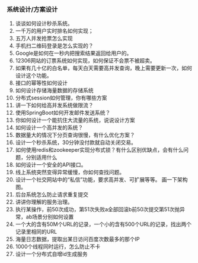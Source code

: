 ### 系统设计/方案设计
1. 谈谈如何设计秒杀系统。
2. 一千万的用户实时排名如何实现；
3. 五万人并发抢票怎么实现
4. 手机扫二维码登录是怎么实现的？
5. Google是如何在一秒内把搜索结果返回给用户的。
6. 12306网站的订票系统如何实现，如何保证不会票不被超卖。
7. 如果有几十亿的白名单，每天白天需要高并发查询，晚上需要更新一次，如何设计这个功能。
8. 接口的幂等性如何设计
9.  如何设计存储海量数据的存储系统
10. 分布式session如何管理，你有哪些方案
11.  讲一下如何给高并发系统做限流？
12.  使用SpringBoot如何开发邮件发送系统？
13.  你如何设计一个能抗住大流量的系统，说说设计方案
14.  如何设计一个高并发的系统？
15.  数据量大的情况下分页查询很慢，有什么优化方案？
16.  设计一个秒杀系统，30分钟没付款就自动关闭交易。
17.  如何使用redis和zookeeper实现分布式锁？有什么区别优缺点，会有什么问题，分别适用什么
18.  如何设计一个安全的API接口。
19.  线上系统突然变得异常缓慢，你如何查找问题。
20.  设计一个社交网站中的“私信”功能，要求高并发、可扩展等等。 画一下架构图。
21.  后台系统怎么防止请求重复提交
22.  讲讲你理解的服务治理。
23.  执行某操作，前50次成功，第51次失败a全部回滚b前50次提交第51次抛异常，ab场景分别如何设置
24.  一个大的含有50M个URL的记录，一个小的含有500个URL的记录，找出两个记录里相同的URL
31. 海量日志数据，提取出某日访问百度次数最多的那个IP
32.  1000个线程同时运行，怎么防止不卡
33. 设计一个分布式自增id生成服务